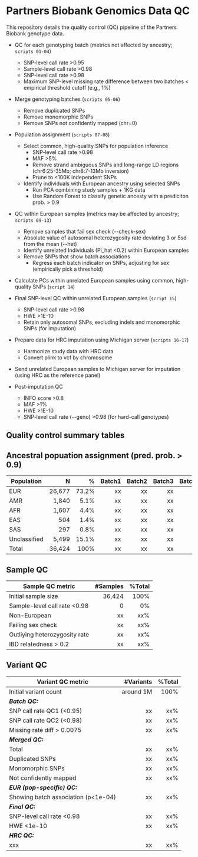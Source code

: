 # Partners Biobank Genomics Data QC

This repository details the quality control (QC) pipeline of the Partners Biobank genotype data. 


- QC for each genotyping batch (metrics not affected by ancestry; `scripts 01-04`)
	- SNP-level call rate >0.95
	- Sample-level call rate >0.98
	- SNP-level call rate >0.98
	- Maximum SNP-level missing rate difference between two batches < empirical threshold cutoff (e.g., 1%)

- Merge genotyping batches (`scripts 05-06`)
	- Remove duplicated SNPs
	- Remove monomorphic SNPs
	- Remove SNPs not confidently mapped (chr=0)

- Population assignment (`scripts 07-08`)
	- Select common, high-quality SNPs for population inference
		- SNP-level call rate >0.98
		- MAF >5%
		- Remove strand ambiguous SNPs and long-range LD regions (chr6:25-35Mb; chr8:7-13Mb inversion)
		- Prune to <100K independent SNPs
	- Identify individuals with European ancestry using selected SNPs
		- Run PCA combining study samples + 1KG data
		- Use Random Forest to classify genetic ancesty with a prediciton prob. > 0.9

- QC within European samples (metrics may be affected by ancestry; `scripts 09-13`)
	- Remove samples that fail sex check (--check-sex)
	- Absolute value of autosomal heterozygosity rate deviating 3 or 5sd from the mean (--het)
	- Identify unrelated Individuals (Pi_hat <0.2) within European samples
	- Remove SNPs that show batch associations
		- Regress each batch indicator on SNPs, adjusting for sex (empirically pick a threshold)

- Calculate PCs within unrelated European samples using common, high-quality SNPs (`script 14`)

- Final SNP-level QC within unrelated European samples (`script 15`)
	- SNP-level call rate >0.98
	- HWE >1E-10
	- Retain only autosomal SNPs, excluding indels and monomorphic SNPs (for imputation)

- Prepare data for HRC imputation using Michigan server (`scripts 16-17`)
	- Harmonize study data with HRC data
	- Convert plink to vcf by chromosome

- Send unrelated European samples to Michigan server for imputation (using HRC as the reference panel)

- Post-imputation QC
	- INFO score >0.8
	- MAF >1%
	- HWE >1E-10
	- SNP-level call rate (--geno) >0.98 (for hard-call genotypes)



## Quality control summary tables


Ancestral popuation assignment (pred. prob. > 0.9)
------

| Population  | N | % | Batch1 | Batch2 | Batch3 | Batch4 | Batch5 | Batch6 | Batch7 | Batch8 |
| ------------- | -------------: | -------------: | -------------: | -------------: | -------------: | -------------: | -------------: | -------------: | -------------: | -------------: |
| EUR  | 26,677  | 73.2%  | xx  | xx  | xx  | xx  | xx  | xx  | xx  | xx  |
| AMR  | 1,840  | 5.1%  | xx  | xx  | xx  | xx  | xx  | xx  | xx  | xx  |
| AFR  | 1,607  | 4.4%  | xx  | xx  | xx  | xx  | xx  | xx  | xx  | xx  |
| EAS  | 504  | 1.4%  | xx  | xx  | xx  | xx  | xx  | xx  | xx  | xx  |
| SAS  | 297  | 0.8%  | xx  | xx  | xx  | xx  | xx  | xx  | xx  | xx  |
| Unclassified  | 5,499  | 15.1%  | xx  | xx  | xx  | xx  | xx  | xx  | xx  | xx  |
| Total  | 36,424  | 100%  | xx  | xx  | xx  | xx  | xx  | xx  | xx  | xx  |


Sample QC
------

| Sample QC metric | #Samples | %Total |
| ---------------- | -------: | -----: |
| Initial sample size | 36,424 | 100%  |
| Sample-level call rate <0.98  | 0  | 0%  |
| Non-European | xx  | xx%  |
| Failing sex check | xx  | xx%  |
| Outliying heterozygosity rate | xx  | xx%  |
| IBD relatedness > 0.2 | xx  | xx%  |


Variant QC
------

| Variant QC metric  | #Variants | %Total |
| ------------- | -------------: | -------------: |
| Initial variant count | around 1M | 100% |
| **_Batch QC:_**  |   |   |
| SNP call rate QC1 (<0.95)  | xx  | xx%  |
| SNP call rate QC2 (<0.98)  | xx  | xx%  |
| Missing rate diff > 0.0075  | xx  | xx%  |
| **_Merged QC:_**  |   |   |
| Total  | xx  | xx%  |
| Duplicated SNPs  | xx  | xx%  |
| Monomorphic SNPs  | xx  | xx%  |
| Not confidently mapped  | xx  | xx%  |
| **_EUR (pop-specific) QC:_**  |   |   |
| Showing batch association (p<1e-04)  | xx  | xx%  |
| **_Final QC:_**  |   |   |
| SNP-level call rate <0.98  | xx  | xx%  |
| HWE <1e-10  | xx  | xx%  |
| **_HRC QC:_**  |   |   |
| xxx  | xx  | xx%  |




